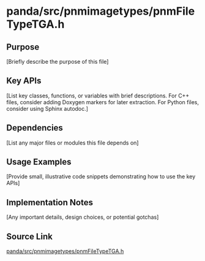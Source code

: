 # panda/src/pnmimagetypes/pnmFileTypeTGA.h

## Purpose
[Briefly describe the purpose of this file]

## Key APIs
[List key classes, functions, or variables with brief descriptions.
For C++ files, consider adding Doxygen markers for later extraction.
For Python files, consider using Sphinx autodoc.]

## Dependencies
[List any major files or modules this file depends on]

## Usage Examples
[Provide small, illustrative code snippets demonstrating how to use the key APIs]

## Implementation Notes
[Any important details, design choices, or potential gotchas]

## Source Link
[panda/src/pnmimagetypes/pnmFileTypeTGA.h](link_to_source_repository/panda/src/pnmimagetypes/pnmFileTypeTGA.h)

